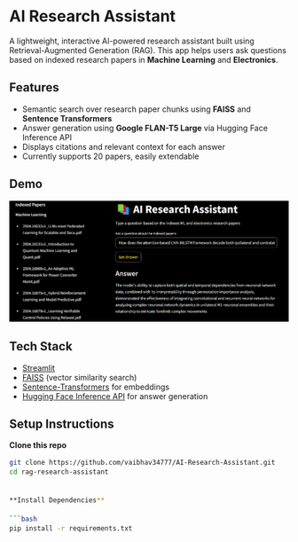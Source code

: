 # AI Research Assistant

A lightweight, interactive AI-powered research assistant built using Retrieval-Augmented Generation (RAG). This app helps users ask questions based on indexed research papers in **Machine Learning** and **Electronics**.

## Features

-  Semantic search over research paper chunks using **FAISS** and **Sentence Transformers**
-  Answer generation using **Google FLAN-T5 Large** via Hugging Face Inference API
-  Displays citations and relevant context for each answer
-  Currently supports 20 papers, easily extendable

## Demo

<img src="assets/demo.png" alt="demo" width="600"/>

##  Tech Stack

- [Streamlit](https://streamlit.io/)
- [FAISS](https://github.com/facebookresearch/faiss) (vector similarity search)
- [Sentence-Transformers](https://www.sbert.net/) for embeddings
- [Hugging Face Inference API](https://huggingface.co/inference-api) for answer generation

## Setup Instructions

**Clone this repo**

```bash
git clone https://github.com/vaibhav34777/AI-Research-Assistant.git
cd rag-research-assistant


**Install Dependencies**

```bash
pip install -r requirements.txt





